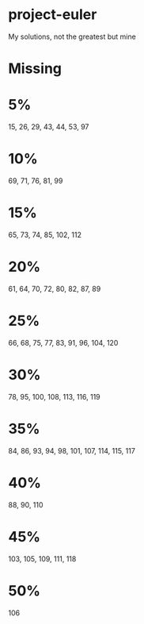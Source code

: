 # project-euler

My solutions, not the greatest but mine

# Missing

# 5%

15, 26, 29, 43, 44, 53, 97

# 10%

69, 71, 76, 81, 99

# 15%

65, 73, 74, 85, 102, 112

# 20%

61, 64, 70, 72, 80, 82, 87, 89

# 25%

66, 68, 75, 77, 83, 91, 96, 104, 120

# 30%

78, 95, 100, 108, 113, 116, 119

# 35%

84, 86, 93, 94, 98, 101, 107, 114, 115, 117

# 40%

88, 90, 110

# 45%

103, 105, 109, 111, 118

# 50%

106
